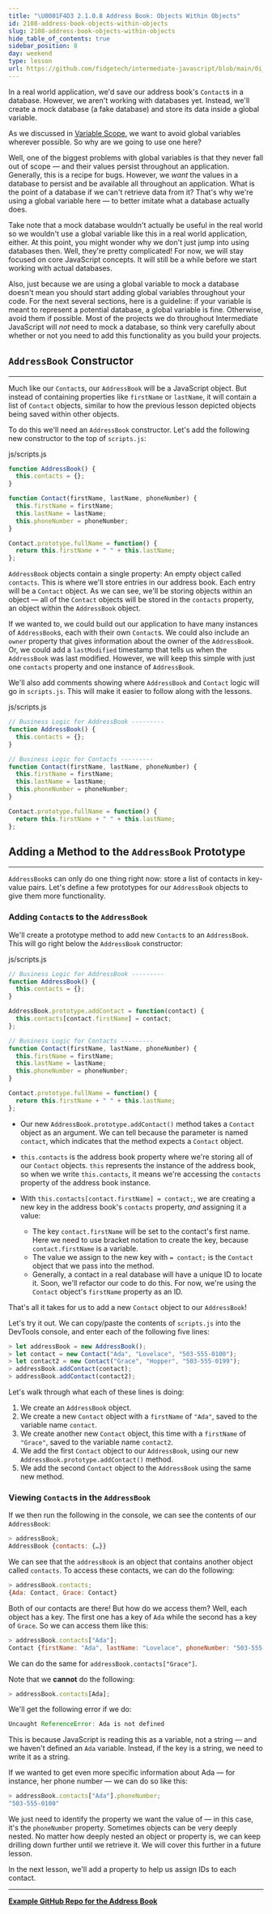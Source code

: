 ```yaml
---
title: "\U0001F4D3 2.1.0.8 Address Book: Objects Within Objects"
id: 2108-address-book-objects-within-objects
slug: 2108-address-book-objects-within-objects
hide_table_of_contents: true
sidebar_position: 8
day: weekend
type: lesson
url: https://github.com/fidgetech/intermediate-javascript/blob/main/0i_address_book_objects_within_objects.md
---
```


In a real world application, we'd save our address book's `Contact`s in a database. However, we aren't working with databases yet. Instead, we'll create a mock database (a fake database) and store its data inside a global variable.

As we discussed in [Variable Scope](https://old.learnhowtoprogram.com/introduction-to-programming/javascript-and-web-browsers/variable-scope), we want to avoid global variables wherever possible. So why are we going to use one here?

Well, one of the biggest problems with global variables is that they never fall out of scope — and their values persist throughout an application. Generally, this is a recipe for bugs. However, we _want_ the values in a database to persist and be available all throughout an application. What is the point of a database if we can't retrieve data from it? That's why we're using a global variable here — to better imitate what a database actually does.

Take note that a mock database wouldn't actually be useful in the real world so we wouldn't use a global variable like this in a real world application, either. At this point, you might wonder why we don't just jump into using databases then. Well, they're pretty complicated! For now, we will stay focused on core JavaScript concepts. It will still be a while before we start working with actual databases.

Also, just because we are using a global variable to mock a database doesn't mean you should start adding global variables throughout your code. For the next several sections, here is a guideline: if your variable is meant to represent a potential database, a global variable is fine. Otherwise, avoid them if possible. Most of the projects we do throughout Intermediate JavaScript will _not_ need to mock a database, so think very carefully about whether or not you need to add this functionality as you build your projects.

## `AddressBook` Constructor
--- 

Much like our `Contact`s, our `AddressBook` will be a JavaScript object. But instead of containing properties like `firstName` or `lastName`, it will contain a list of `Contact` objects, similar to how the previous lesson depicted objects being saved within other objects.

To do this we'll need an `AddressBook` constructor. Let's add the following new constructor to the top of `scripts.js`:

<div class="filename">js/scripts.js</div>

```javascript
function AddressBook() {
  this.contacts = {};
}

function Contact(firstName, lastName, phoneNumber) {
  this.firstName = firstName;
  this.lastName = lastName;
  this.phoneNumber = phoneNumber;
}

Contact.prototype.fullName = function() {
  return this.firstName + " " + this.lastName;
};
```

`AddressBook` objects contain a single property: An empty object called `contacts`. This is where we'll store entries in our address book. Each entry will be a `Contact` object. As we can see, we'll be storing objects within an object — all of the `Contact` objects will be stored in the `contacts` property, an object within the `AddressBook` object. 

If we wanted to, we could build out our application to have many instances of `AddressBook`s, each with their own `Contact`s. We could also include an `owner` property that gives information about the owner of the `AddressBook`. Or, we could add a `lastModified` timestamp that tells us when the `AddressBook` was last modified. However, we will keep this simple with just one `contacts` property and one instance of `AddressBook`.

We'll also add comments showing where `AddressBook` and `Contact` logic will go in `scripts.js`. This will make it easier to follow along with the lessons.

<div class="filename">js/scripts.js</div>

```javascript
// Business Logic for AddressBook ---------
function AddressBook() {
  this.contacts = {};
}

// Business Logic for Contacts ---------
function Contact(firstName, lastName, phoneNumber) {
  this.firstName = firstName;
  this.lastName = lastName;
  this.phoneNumber = phoneNumber;
}

Contact.prototype.fullName = function() {
  return this.firstName + " " + this.lastName;
};
```

## Adding a Method to the `AddressBook` Prototype
---
 
`AddressBook`s can only do one thing right now: store a list of contacts in key-value pairs. Let's define a few prototypes for our `AddressBook` objects to give them more functionality.

### Adding `Contact`s to the `AddressBook`

We'll create a prototype method to add new `Contact`s to an `AddressBook`. This will go right below the `AddressBook` constructor:

<div class="filename">js/scripts.js</div>

```javascript
// Business Logic for AddressBook ---------
function AddressBook() {
  this.contacts = {};
}

AddressBook.prototype.addContact = function(contact) {
  this.contacts[contact.firstName] = contact;
};

// Business Logic for Contacts ---------
function Contact(firstName, lastName, phoneNumber) {
  this.firstName = firstName;
  this.lastName = lastName;
  this.phoneNumber = phoneNumber;
}

Contact.prototype.fullName = function() {
  return this.firstName + " " + this.lastName;
};
```

* Our new `AddressBook.prototype.addContact()` method takes a `Contact` object as an argument. We can tell because the parameter is named `contact`, which indicates that the method expects a `Contact` object.

* `this.contacts` is the address book property where we're storing all of our `Contact` objects. `this` represents the instance of the address book, so when we write `this.contacts`, it means we're accessing the `contacts` property of the address book instance. 

* With `this.contacts[contact.firstName] = contact;`,  we are creating a new key in the address book's `contacts` property, _and_ assigning it a value: 
  * The key `contact.firstName` will be set to the contact's first name. Here we need to use bracket notation to create the key, because `contact.firstName` is a variable. 
  * The value we assign to the new key with `= contact;` is the `Contact` object that we pass into the method. 
  * Generally, a contact in a real database will have a unique ID to locate it. Soon, we'll refactor our code to do this. For now, we're using the `Contact` object's `firstName` property as an ID. 

That's all it takes for us to add a new `Contact` object to our `AddressBook`!

Let's try it out. We can copy/paste the contents of `scripts.js` into the DevTools console, and enter each of the following five lines:

```javascript
> let addressBook = new AddressBook();
> let contact = new Contact("Ada", "Lovelace", "503-555-0100");
> let contact2 = new Contact("Grace", "Hopper", "503-555-0199");
> addressBook.addContact(contact);
> addressBook.addContact(contact2);
```

Let's walk through what each of these lines is doing:

1. We create an `AddressBook` object.
2. We create a new `Contact` object with a `firstName` of `"Ada"`, saved to the variable name `contact`.
3. We create another new `Contact` object, this time with a `firstName` of `"Grace"`, saved to the variable name `contact2`.
4. We add the first `Contact` object to our `AddressBook`, using our new `AddressBook.prototype.addContact()` method.
5. We add the second `Contact` object to the `AddressBook` using the same new method.  

### Viewing `Contact`s in the `AddressBook`

If we then run the following in the console, we can see the contents of our `AddressBook`:

```javascript
> addressBook;
AddressBook {contacts: {…}}
```

We can see that the `addressBook` is an object that contains another object called `contacts`. To access these contacts, we can do the following:

```js
> addressBook.contacts;
{Ada: Contact, Grace: Contact}
```

Both of our contacts are there! But how do we access them? Well, each object has a key. The first one has a key of `Ada` while the second has a key of `Grace`. So we can access them like this:

```js
> addressBook.contacts["Ada"];
Contact {firstName: "Ada", lastName: "Lovelace", phoneNumber: "503-555-0100"}
```

We can do the same for `addressBook.contacts["Grace"]`.

Note that we **cannot** do the following:

```js
> addressBook.contacts[Ada];
```

We'll get the following error if we do:

```js
Uncaught ReferenceError: Ada is not defined
```

This is because JavaScript is reading this as a variable, not a string — and we haven't defined an `Ada` variable. Instead, if the key is a string, we need to write it as a string.

If we wanted to get even more specific information about Ada — for instance, her phone number — we can do so like this:

```js
> addressBook.contacts["Ada"].phoneNumber;
"503-555-0100"
```

We just need to identify the property we want the value of — in this case, it's the `phoneNumber` property. Sometimes objects can be very deeply nested. No matter how deeply nested an object or property is, we can keep drilling down further until we retrieve it. We will cover this further in a future lesson.

In the next lesson, we'll add a property to help us assign IDs to each contact.

---

**[<i class="glyphicon glyphicon-folder-open"></i>  Example GitHub Repo for the Address Book](https://github.com/epicodus-lessons/oop-address-book-v2/tree/2_objects_within_objects)**
